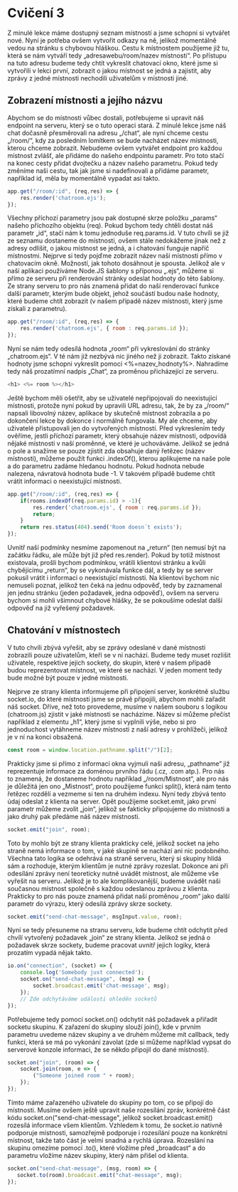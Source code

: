 # Cvičení 3
Z minulé lekce máme dostupný seznam místností a jsme schopni si vytvářet nové. Nyní je potřeba ovšem vytvořit odkazy na ně, jelikož momentálně vedou na stránku s chybovou hláškou. Cestu k místnostem použijeme již tu, která se nám vytváří tedy „adresawebu/room/nazev místnosti“. Po přístupu na tuto adresu budeme tedy chtít vykreslit chatovací okno, které jsme si vytvořili v lekci první, zobrazit o jakou místnost se jedná a zajistit, aby zprávy z jedné místnosti nechodili uživatelům v místnosti jiné.
## Zobrazení místnosti a jejího názvu
Abychom se do místnosti vůbec dostali, potřebujeme si upravit náš endpoint na serveru, který se o tuto operaci stará. Z minulé lekce jsme náš chat dočasně přesměrovali na adresu „/chat“, ale nyní chceme cestu „/room/“, kdy za posledním lomítkem se bude nacházet název místnosti, kterou chceme zobrazit. Nebudeme ovšem vytvářet endpoint pro každou místnost zvlášť, ale přidáme do našeho endpointu parametr. Pro toto stačí na konec cesty přidat dvojtečku a název našeho parametru. Pokud tedy změníme naši cestu, tak jak jsme si nadefinovali a přidáme parametr, například id, měla by momentálně vypadat asi takto.

```javascript
app.get("/room/:id", (req,res) => {
    res.render('chatroom.ejs');
});
```

Všechny příchozí parametry jsou pak dostupné skrze položku „params“ našeho příchozího objektu (req). Pokud bychom tedy chtěli dostat náš parametr „id“, stačí nám k tomu jednoduše req.params.id. V tuto chvíli se již ze seznamu dostaneme do místnosti, ovšem stále nedokážeme jinak než z adresy odlišit, o jakou místnost se jedná, a i chatování funguje napříč místnostmi. Nejprve si tedy pojďme zobrazit název naší místnosti přímo v chatovacím okně. Možností, jak tohoto dosáhnout je spousta. Jelikož ale v naší aplikaci používáme Node.JS šablony s příponou „.ejs“, můžeme si přímo ze serveru při renderování stránky odeslat hodnoty do této šablony. Ze strany serveru to pro nás znamená přidat do naší renderovací funkce další parametr, kterým bude objekt, jehož součástí budou naše hodnoty, které budeme chtít zobrazit (v našem případě název místnosti, který jsme získali z parametru).

```javascript
app.get("/room/:id", (req,res) => {
    res.render('chatroom.ejs', { room : req.params.id });
});
```

Nyní se nám tedy odesílá hodnota „room“ při vykreslování do stránky „chatroom.ejs“. V té nám již nezbývá nic jiného než ji zobrazit. Takto získané hodnoty jsme schopni vykreslit pomocí <%=nazev_hodnoty%>. Nahradíme tedy náš prozatímní nadpis „Chat“, za proměnou přicházející ze serveru.

```javascript
<h1> <%= room %></h1>
```

Ještě bychom měli ošetřit, aby se uživatelé nepřipojovali do neexistující místnosti, protože nyní pokud by upravili URL adresu, tak, že by za „/room/“ napsali libovolný název, aplikace by skutečně místnost zobrazila a po dokončení lekce by dokonce i normálně fungovala. My ale chceme, aby uživatelé přistupovali jen do vytvořených místností. Před vykreslením tedy ověříme, jestli příchozí parametr, který obsahuje název místnosti, odpovídá nějaké místnosti v naší proměnné, ve které je uchováváme. Jelikož se jedná o pole a snažíme se pouze zjistit zda obsahuje daný řetězec (název místnosti), můžeme použít funkci .indexOf(), kterou aplikujeme na naše pole a do parametru zadáme hledanou hodnotu. Pokud hodnota nebude nalezena, návratová hodnota bude -1. V takovém případě budeme chtít vrátit informaci o neexistující místnosti.

```javascript
app.get("/room/:id", (req,res) => {
    if(rooms.indexOf(req.params.id) > -1){
        res.render('chatroom.ejs', { room : req.params.id });
        return;
    }
    return res.status(404).send('Room doesn´t exists');
});
```

Uvnitř naší podmínky nesmíme zapomenout na „return“ (ten nemusí být na začátku řádku, ale může být již před res.render). Pokud by totiž místnost existovala, prošli bychom podmínkou, vrátili klientovi stránku a kvůli chybějícímu „return“, by se vykonávala funkce dál, a tedy by se server pokusil vrátit i informaci o neexistující místnosti. Na klientovi bychom nic nemuseli poznat, jelikož ten čeká na jednu odpověď, tedy by zaznamenal jen jednu stránku (jeden požadavek, jedna odpověď), ovšem na serveru bychom si mohli všimnout chybové hlášky, že se pokoušíme odeslat další odpověď na již vyřešený požadavek.

## Chatování v místnostech
V tuto chvíli zbývá vyřešit, aby se zprávy odeslané v dané místnosti zobrazili pouze uživatelům, kteří se v ní nachází. Budeme tedy muset rozlišit uživatele, respektive jejich sockety, do skupin, které v našem případě budou reprezentovat místnost, ve které se nachází. V jeden moment tedy bude možné být pouze v jedné místnosti.

Nejprve ze strany klienta informujeme při připojení server, konkrétně službu socket.io, do které místnosti jsme se právě připojili, abychom mohli zařadit náš socket. Dříve, než toto provedeme, musíme v našem souboru s logikou (chatroom.js) zjistit v jaké místnosti se nacházíme. Název si můžeme přečíst například z elementu „h1“, který jsme si vyplnili výše, nebo si pro jednoduchost vytáhneme název místnosti z naší adresy v prohlížeči, jelikož je v ní na konci obsažená.

```javascript
const room = window.location.pathname.split("/")[2];
```

Prakticky jsme si přímo z informací okna vyjmuli naši adresu, „pathname“ již reprezentuje informace za doménou prvního řádu (.cz, .com atp.). Pro nás to znamená, že dostaneme hodnotu například „/room/Mistnost“, ale pro nás je důležitá jen ono „Mistnost“, proto použijeme funkci split(), která nám tento řetězec rozdělí a vezmeme si ten na druhém indexu. Nyní tedy zbývá tento údaj odeslat z klienta na server. Opět použijeme socket.emit, jako první parametr můžeme zvolit „join“, jelikož se fakticky připojujeme do místnosti a jako druhý pak předáme náš název místnosti.

```javascript
socket.emit("join", room);
```

Toto by mohlo být ze strany klienta prakticky celé, jelikož socket na jeho straně nemá informace o tom, v jaké skupině se nachází ani nic podobného. Všechna tato logika se odehrává na straně serveru, který si skupiny hlídá sám a rozhoduje, kterým klientům je nutné zprávy rozeslat. Dokonce ani při odesílání zprávy není teoreticky nutné uvádět místnost, ale můžeme vše vyřešit na serveru. Jelikož je to ale komplikovanější, budeme uvádět naši současnou místnost společně s každou odeslanou zprávou z klienta. Prakticky to pro nás pouze znamená přidat naší proměnou „room“ jako další parametr do výrazu, který odesílá zprávy skrze sockety.

```javascript
socket.emit("send-chat-message", msgInput.value, room);
```

Nyní se tedy přesuneme na stranu serveru, kde budeme chtít odchytit před chvílí vytvořený požadavek „join“ ze strany klienta. Jelikož se jedná o požadavek skrze sockety, budeme pracovat uvnitř jejich logiky, která prozatím vypadá nějak takto.

```javascript
io.on("connection", (socket) => {
    console.log('Somebody just connected');
    socket.on("send-chat-message", (msg) => {
        socket.broadcast.emit('chat-message', msg);
    });
    // Zde odchytáváme události ohleděn socketů
});
```

Potřebujeme tedy pomocí socket.on() odchytit náš požadavek a přiřadit socketu skupinu. K zařazení do skupiny slouží join(), kde v prvním parametru uvedeme název skupiny a ve druhém můžeme mít callback, tedy funkci, která se má po vykonání zavolat (zde si můžeme například vypsat do serverové konzole informaci, že se někdo připojil do dané místnosti).

```javascript
socket.on("join", (room) => {
    socket.join(room, e => {
        ("Someone joined room " + room);
    });
});
```

Tímto máme zařazeného uživatele do skupiny po tom, co se připojí do místnosti. Musíme ovšem ještě upravit naše rozesílání zpráv, konkrétně část kódu socket.on("send-chat-message", jelikož socket.broadcast.emit() rozesílá informace všem klientům. Vzhledem k tomu, že socket.io nativně podporuje místnosti, samozřejmě podporuje i rozesílání pouze na konkrétní místnost, takže tato část je velmi snadná a rychlá úprava. Rozeslání na skupinu omezíme pomocí .to(), které vložíme před „broadcast“ a do parametru vložíme název skupiny, který nám přišel od klienta.

```javascript
socket.on("send-chat-message", (msg, room) => {
   socket.to(room).broadcast.emit("chat-message", msg);
});
```
